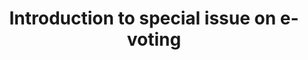 ---
title: "Introduction to special issue on e-voting"
collection: journals
permalink: /publications/2018-01-Introduction-to-special-issue-on-e-voting
venue: 'Journal of Information Security and Applications'
paperurl: 'https://doi.org/10.1016/j.jisa.2017.12.003'
citation: ' <b>Jurlind Budurushi</b>,  Stephan Neumann,  Karen Renaud,  Melanie Volkamer, </br> Journal of Information Security and Applications</br>'
---